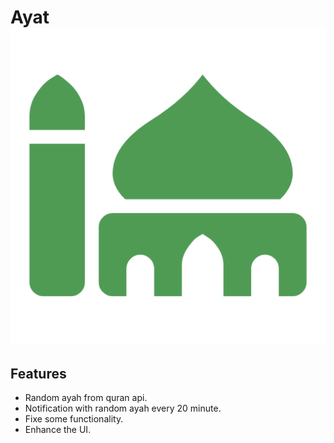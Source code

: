 
# Ayat ![Logo](favicon.png)


## Features

- Random ayah from quran api.
- Notification with random ayah every 20 minute.
- Fixe some functionality.
- Enhance the UI.
